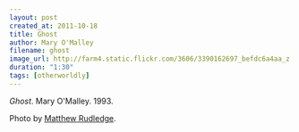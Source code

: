 ```yaml
---
layout: post
created_at: 2011-10-18
title: Ghost
author: Mary O'Malley
filename: ghost
image_url: http://farm4.static.flickr.com/3606/3390162697_befdc6a4aa_z.jpg
duration: "1:30"
tags: [otherworldly]
---
```


_Ghost_.  Mary O'Malley.  1993.

Photo by [Matthew Rudledge](http://www.flickr.com/photos/rutlo/3390162697/).

